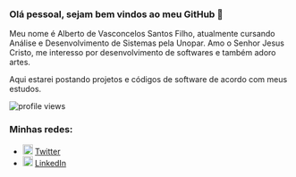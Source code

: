 ### Olá pessoal, sejam bem vindos ao meu GitHub 👋

Meu nome é Alberto de Vasconcelos Santos Filho, atualmente cursando Análise e Desenvolvimento de Sistemas pela Unopar.
Amo o Senhor Jesus Cristo, me interesso por desenvolvimento de softwares e também adoro artes.

Aqui estarei postando projetos e códigos de software de acordo com meus estudos.

<p>
  <img src="https://gpvc.arturio.dev/albertovasconcelos" alt="profile views">
</p>


### Minhas redes:
<ul>
  <li>
    <img src="https://user-images.githubusercontent.com/30157522/87161461-f33f8580-c29a-11ea-8686-34eb06e44501.png" width="18" alt="Twitter"> 
    <a href="https://twitter.com/AlbertoTocant" target="_blank" title="My Twitter">Twitter</a>
  </li>
  <li>
    <img src="https://user-images.githubusercontent.com/30157522/87161827-6cd77380-c29b-11ea-902a-725eeed60745.png" width="18" alt="Linkedin"> 
    <a href="https://www.linkedin.com/in/alberto-vasconcelos-s-filho/" target="_blank" title="My LinkedIn">LinkedIn</a>
  </li>
</ul>
